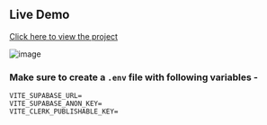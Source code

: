 ## Live Demo  
[Click here to view the project](https://hirrd-nine-nu.vercel.app/)


![image](https://github.com/user-attachments/assets/10b0e587-2659-445a-b0fb-97c5f66c270f)


### Make sure to create a `.env` file with following variables -

```
VITE_SUPABASE_URL=
VITE_SUPABASE_ANON_KEY=
VITE_CLERK_PUBLISHABLE_KEY=
```
